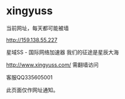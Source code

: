 # xingyuss


当前网址，每天都可能被墙

http://159.138.55.227


星域SS - 国际网络加速器 我们的征途是星辰大海

http://www.xingyuss.com/  需翻墙访问

客服QQ335605001

此页面仅作网址通知。

